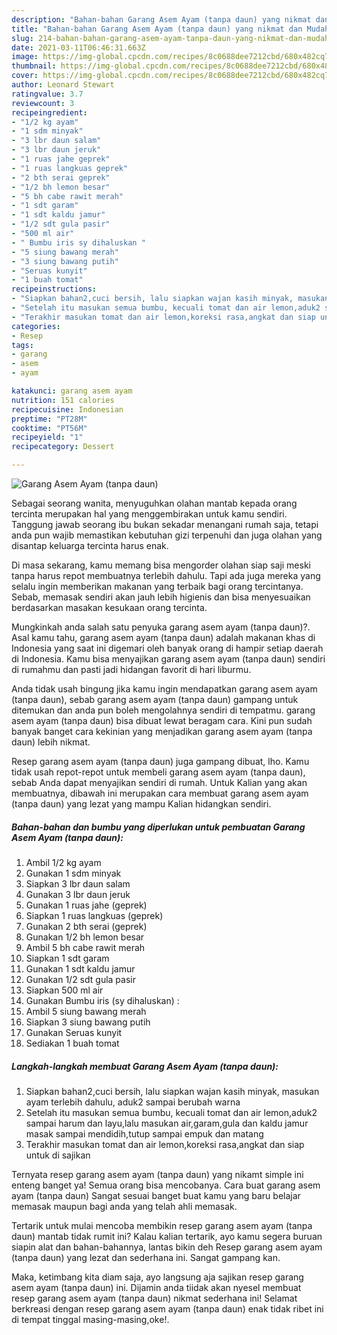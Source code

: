 ```yaml
---
description: "Bahan-bahan Garang Asem Ayam (tanpa daun) yang nikmat dan Mudah Dibuat"
title: "Bahan-bahan Garang Asem Ayam (tanpa daun) yang nikmat dan Mudah Dibuat"
slug: 214-bahan-bahan-garang-asem-ayam-tanpa-daun-yang-nikmat-dan-mudah-dibuat
date: 2021-03-11T06:46:31.663Z
image: https://img-global.cpcdn.com/recipes/8c0688dee7212cbd/680x482cq70/garang-asem-ayam-tanpa-daun-foto-resep-utama.jpg
thumbnail: https://img-global.cpcdn.com/recipes/8c0688dee7212cbd/680x482cq70/garang-asem-ayam-tanpa-daun-foto-resep-utama.jpg
cover: https://img-global.cpcdn.com/recipes/8c0688dee7212cbd/680x482cq70/garang-asem-ayam-tanpa-daun-foto-resep-utama.jpg
author: Leonard Stewart
ratingvalue: 3.7
reviewcount: 3
recipeingredient:
- "1/2 kg ayam"
- "1 sdm minyak"
- "3 lbr daun salam"
- "3 lbr daun jeruk"
- "1 ruas jahe geprek"
- "1 ruas langkuas geprek"
- "2 bth serai geprek"
- "1/2 bh lemon besar"
- "5 bh cabe rawit merah"
- "1 sdt garam"
- "1 sdt kaldu jamur"
- "1/2 sdt gula pasir"
- "500 ml air"
- " Bumbu iris sy dihaluskan "
- "5 siung bawang merah"
- "3 siung bawang putih"
- "Seruas kunyit"
- "1 buah tomat"
recipeinstructions:
- "Siapkan bahan2,cuci bersih, lalu siapkan wajan kasih minyak, masukan ayam terlebih dahulu, aduk2 sampai berubah warna"
- "Setelah itu masukan semua bumbu, kecuali tomat dan air lemon,aduk2 sampai harum dan layu,lalu masukan air,garam,gula dan kaldu jamur masak sampai mendidih,tutup sampai empuk dan matang"
- "Terakhir masukan tomat dan air lemon,koreksi rasa,angkat dan siap untuk di sajikan"
categories:
- Resep
tags:
- garang
- asem
- ayam

katakunci: garang asem ayam 
nutrition: 151 calories
recipecuisine: Indonesian
preptime: "PT28M"
cooktime: "PT56M"
recipeyield: "1"
recipecategory: Dessert

---
```



![Garang Asem Ayam (tanpa daun)](https://img-global.cpcdn.com/recipes/8c0688dee7212cbd/680x482cq70/garang-asem-ayam-tanpa-daun-foto-resep-utama.jpg)

Sebagai seorang wanita, menyuguhkan olahan mantab kepada orang tercinta merupakan hal yang menggembirakan untuk kamu sendiri. Tanggung jawab seorang ibu bukan sekadar menangani rumah saja, tetapi anda pun wajib memastikan kebutuhan gizi terpenuhi dan juga olahan yang disantap keluarga tercinta harus enak.

Di masa  sekarang, kamu memang bisa mengorder olahan siap saji meski tanpa harus repot membuatnya terlebih dahulu. Tapi ada juga mereka yang selalu ingin memberikan makanan yang terbaik bagi orang tercintanya. Sebab, memasak sendiri akan jauh lebih higienis dan bisa menyesuaikan berdasarkan masakan kesukaan orang tercinta. 



Mungkinkah anda salah satu penyuka garang asem ayam (tanpa daun)?. Asal kamu tahu, garang asem ayam (tanpa daun) adalah makanan khas di Indonesia yang saat ini digemari oleh banyak orang di hampir setiap daerah di Indonesia. Kamu bisa menyajikan garang asem ayam (tanpa daun) sendiri di rumahmu dan pasti jadi hidangan favorit di hari liburmu.

Anda tidak usah bingung jika kamu ingin mendapatkan garang asem ayam (tanpa daun), sebab garang asem ayam (tanpa daun) gampang untuk ditemukan dan anda pun boleh mengolahnya sendiri di tempatmu. garang asem ayam (tanpa daun) bisa dibuat lewat beragam cara. Kini pun sudah banyak banget cara kekinian yang menjadikan garang asem ayam (tanpa daun) lebih nikmat.

Resep garang asem ayam (tanpa daun) juga gampang dibuat, lho. Kamu tidak usah repot-repot untuk membeli garang asem ayam (tanpa daun), sebab Anda dapat menyajikan sendiri di rumah. Untuk Kalian yang akan membuatnya, dibawah ini merupakan cara membuat garang asem ayam (tanpa daun) yang lezat yang mampu Kalian hidangkan sendiri.

<!--inarticleads1-->

##### Bahan-bahan dan bumbu yang diperlukan untuk pembuatan Garang Asem Ayam (tanpa daun):

1. Ambil 1/2 kg ayam
1. Gunakan 1 sdm minyak
1. Siapkan 3 lbr daun salam
1. Gunakan 3 lbr daun jeruk
1. Gunakan 1 ruas jahe (geprek)
1. Siapkan 1 ruas langkuas (geprek)
1. Gunakan 2 bth serai (geprek)
1. Gunakan 1/2 bh lemon besar
1. Ambil 5 bh cabe rawit merah
1. Siapkan 1 sdt garam
1. Gunakan 1 sdt kaldu jamur
1. Gunakan 1/2 sdt gula pasir
1. Siapkan 500 ml air
1. Gunakan  Bumbu iris (sy dihaluskan) :
1. Ambil 5 siung bawang merah
1. Siapkan 3 siung bawang putih
1. Gunakan Seruas kunyit
1. Sediakan 1 buah tomat




<!--inarticleads2-->

##### Langkah-langkah membuat Garang Asem Ayam (tanpa daun):

1. Siapkan bahan2,cuci bersih, lalu siapkan wajan kasih minyak, masukan ayam terlebih dahulu, aduk2 sampai berubah warna
1. Setelah itu masukan semua bumbu, kecuali tomat dan air lemon,aduk2 sampai harum dan layu,lalu masukan air,garam,gula dan kaldu jamur masak sampai mendidih,tutup sampai empuk dan matang
1. Terakhir masukan tomat dan air lemon,koreksi rasa,angkat dan siap untuk di sajikan




Ternyata resep garang asem ayam (tanpa daun) yang nikamt simple ini enteng banget ya! Semua orang bisa mencobanya. Cara buat garang asem ayam (tanpa daun) Sangat sesuai banget buat kamu yang baru belajar memasak maupun bagi anda yang telah ahli memasak.

Tertarik untuk mulai mencoba membikin resep garang asem ayam (tanpa daun) mantab tidak rumit ini? Kalau kalian tertarik, ayo kamu segera buruan siapin alat dan bahan-bahannya, lantas bikin deh Resep garang asem ayam (tanpa daun) yang lezat dan sederhana ini. Sangat gampang kan. 

Maka, ketimbang kita diam saja, ayo langsung aja sajikan resep garang asem ayam (tanpa daun) ini. Dijamin anda tiidak akan nyesel membuat resep garang asem ayam (tanpa daun) nikmat sederhana ini! Selamat berkreasi dengan resep garang asem ayam (tanpa daun) enak tidak ribet ini di tempat tinggal masing-masing,oke!.

